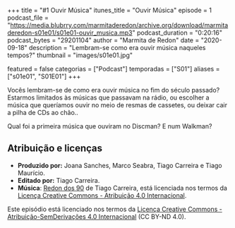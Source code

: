 +++
title = "#1 Ouvir Música"
itunes_title = "Ouvir Música"
episode = 1
podcast_file = "https://media.blubrry.com/marmitaderedon/archive.org/download/marmitaderedon-s01e01/s01e01-ouvir_musica.mp3"
podcast_duration = "0:20:16"
podcast_bytes = "29201104"
author = "Marmita de Redon"
date = "2020-09-18"
description = "Lembram-se como era ouvir música naqueles tempos?"
thumbnail = "images/s01e01.jpg"

featured = false
categorias = ["Podcast"]
temporadas = ["S01"]
aliases = ["s01e01", "S01E01"]
+++

Vocês lembram-se de como era ouvir música no fim do século passado? 
Estarmos limitados às músicas que passavam na rádio, 
ou escolher a música que queríamos ouvir no meio de resmas de cassetes, 
ou deixar cair a pilha de CDs ao chão.. 

Qual foi a primeira música que ouviram no Discman? E num Walkman?  




## Atribuição e licenças
- **Produzido por:** Joana Sanches, Marco Seabra, Tiago Carreira e Tiago Maurício.
- **Editado por:** Tiago Carreira.
- **Música**: [Redon dos 90](https://archive.org/details/redon90) de Tiago Carreira, está licenciada nos termos da [Licença Creative Commons - Atribuição 4.0 Internacional](http://creativecommons.org/licenses/by/4.0/).

Este episódio está licenciado nos termos da [Licença Creative Commons - Atribuição-SemDerivações 4.0 Internacional](https://creativecommons.org/licenses/by-nd/4.0/) (CC BY-ND 4.0).

